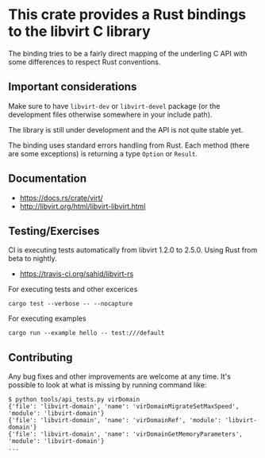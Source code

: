 # This crate provides a Rust bindings to the libvirt C library

The binding tries to be a fairly direct mapping of the underling C API
with some differences to respect Rust conventions.

## Important considerations

Make sure to have `libvirt-dev` or `libvirt-devel` package (or the
development files otherwise somewhere in your include path).

The library is still under development and the API is not quite stable
yet.

The binding uses standard errors handling from Rust. Each method
(there are some exceptions) is returning a type `Option` or `Result`.

## Documentation

* https://docs.rs/crate/virt/
* http://libvirt.org/html/libvirt-libvirt.html

## Testing/Exercises

CI is executing tests automatically from libvirt 1.2.0 to 2.5.0. Using
Rust from beta to nightly.

* https://travis-ci.org/sahid/libvirt-rs

For executing tests and other excerices

```
cargo test --verbose -- --nocapture
```

For executing examples

```
cargo run --example hello -- test:///default
```

## Contributing

Any bug fixes and other improvements are welcome at any time. It's
possible to look at what is missing by running command like:

```
$ python tools/api_tests.py virDomain
{'file': 'libvirt-domain', 'name': 'virDomainMigrateSetMaxSpeed', 'module': 'libvirt-domain'}
{'file': 'libvirt-domain', 'name': 'virDomainRef', 'module': 'libvirt-domain'}
{'file': 'libvirt-domain', 'name': 'virDomainGetMemoryParameters', 'module': 'libvirt-domain'}
...
```
